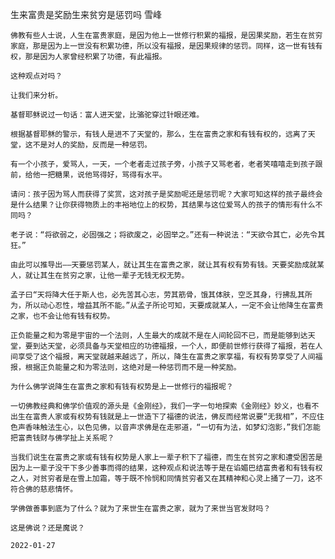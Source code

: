 生来富贵是奖励生来贫穷是惩罚吗
雪峰

    佛教有些人士说，人生在富贵家庭，是因为他上一世修行积累的福报，是因果奖励，若生在贫穷家庭，那是因为上一世没有积累功德，所以没有福报，是因果规律的惩罚。同样，这一世有钱有权，那是因为人家曾经积累了功德，有此福报。

    这种观点对吗？

    让我们来分析。

    基督耶稣说过一句话：富人进天堂，比骆驼穿过针眼还难。

    根据基督耶稣的警示，有钱人是进不了天堂的，那么，生在富贵之家和有钱有权的，远离了天堂，这不是对人的奖励，反而是一种惩罚。

    有一个小孩子，爱骂人，一天，一个老者走过孩子旁，小孩子又骂老者，老者笑嘻嘻走到孩子跟前，给他一把糖果，说他骂得好，骂得有水平。

    请问：孩子因为骂人而获得了奖赏，这对孩子是奖励呢还是惩罚呢？大家可知这样的孩子最终会是什么结果？让你获得物质上的丰裕地位上的权势，其结果与这位爱骂人的孩子的情形有什么不同吗？

    老子说：“将欲弱之，必固强之；将欲废之，必固举之。”还有一种说法：“天欲令其亡，必先令其狂。”

    由此可以推导出——天要惩罚某人，就让其生在富贵之家，就让其有权有势有钱。天要奖励成就某人，就让其生在贫穷之家，让他一辈子无钱无权无势。

    孟子曰“天将降大任于斯人也，必先苦其心志，劳其筋骨，饿其体肤，空乏其身，行拂乱其所为，所以动心忍性，增益其所不能。”从孟子所论可知，天要成就某人，一定不会让他降生在富贵之家，也不会让他有钱有权势。

    正负能量之和为零是宇宙的一个法则，人生最大的成就不是在人间轮回不已，而是能够到达天堂，要到达天堂，必须具备与天堂相应的功德福报，一个人，即便前世修行获得了福报，若在人间享受了这个福报，离天堂就越来越远了，所以，降生在富贵之家享福，有权有势享受了人间福报，根据正负能量之和为零法则，这绝对是一种惩罚而不是一种奖励。

    为什么佛学说降生在富贵之家和有钱有权势是上一世修行的福报呢？

    一切佛教经典和佛学价值观的源头是《金刚经》，我们一字一句地探索《金刚经》妙义，也看不出生在富贵人家或有权势有钱就是上一世造下了福德的说法，佛反而经常说要“无我相”，不应住色声香味触法生心，以色见佛，以音声求佛是在走邪道，“一切有为法，如梦幻泡影，”我们怎能把富贵钱财与佛学扯上关系呢？

    当我们说生在富贵之家或有钱有权势是人家上一辈子积下了福德，而生在贫穷之家和遭受困苦是因为上一辈子没干下多少善事而得的结果，这种观点和说法等于是在谄媚巴结富贵者和有钱有权之人，对贫穷者是在雪上加霜，等于既不怜悯和同情贫穷者又在其精神和心灵上捅了一刀，这不符合佛的慈悲情怀。

    学佛做善事到底为了什么？就为了来世生在富贵之家，就为了来世当官发财吗？

    这是佛说？还是魔说？

    2022-01-27



